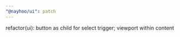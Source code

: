 ```yaml
---
"@nayhoo/ui": patch
---
```


refactor(ui): button as child for select trigger; viewport within content
